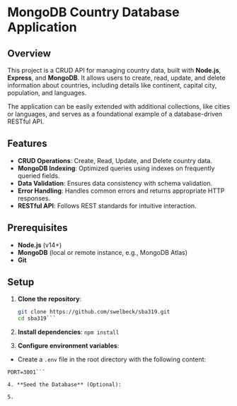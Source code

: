# MongoDB Country Database Application

## Overview

This project is a CRUD API for managing country data, built with **Node.js**, **Express**, and **MongoDB**. It allows users to create, read, update, and delete information about countries, including details like continent, capital city, population, and languages.

The application can be easily extended with additional collections, like cities or languages, and serves as a foundational example of a database-driven RESTful API.

## Features

- **CRUD Operations**: Create, Read, Update, and Delete country data.
- **MongoDB Indexing**: Optimized queries using indexes on frequently queried fields.
- **Data Validation**: Ensures data consistency with schema validation.
- **Error Handling**: Handles common errors and returns appropriate HTTP responses.
- **RESTful API**: Follows REST standards for intuitive interaction.

## Prerequisites

- **Node.js** (v14+)
- **MongoDB** (local or remote instance, e.g., MongoDB Atlas)
- **Git**

## Setup

1. **Clone the repository**:
   ````bash
   git clone https://github.com/swelbeck/sba319.git
   cd sba319```

2. **Install dependencies**:
   `npm install`

3. **Configure environment variables**:

- Create a `.env` file in the root directory with the following content:

```mongoURI=your_mongoDB_connection_string
PORT=3001```

4. **Seed the Database** (Optional):

5.
